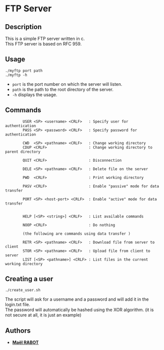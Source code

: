 # FTP Server

## Description

This is a simple FTP server written in c.<br>
This FTP server is based on RFC 959.

## Usage

    ./myftp port path
    ./myftp -h

- `port` is the port number on which the server will listen.
- `path` is the path to the root directory of the server.
- `-h` displays the usage.

## Commands

            USER <SP> <username> <CRLF>   : Specify user for authentication
            PASS <SP> <password> <CRLF>   : Specify password for authentication

            CWD  <SP> <pathname> <CRLF>   : Change working directory
            CDUP <CRLF>                   : Change working directory to parent directory

            QUIT <CRLF>                   : Disconnection

            DELE <SP> <pathname> <CRLF>   : Delete file on the server

            PWD  <CRLF>                   : Print working directory

            PASV <CRLF>                   : Enable "passive" mode for data transfer

            PORT <SP> <host-port> <CRLF>  : Enable "active" mode for data transfer


            HELP [<SP> <string>] <CRLF>   : List available commands

            NOOP <CRLF>                   : Do nothing

            (the following are commands using data transfer )

            RETR <SP> <pathname> <CRLF>   : Download file from server to client
            STOR <SP> <pathname> <CRLF>   : Upload file from client to server
            LIST [<SP> <pathname>] <CRLF> : List files in the current working directory

## Creating a user

    ./create_user.sh

The script will ask for a username and a password and will add it in the login.txt file.<br>
The password will automatically be hashed using the XOR algorithm. (it is not secure at all, it is just an example)

## Authors

- [**Maël RABOT**](https://www.linkedin.com/in/mael-rabot/)
